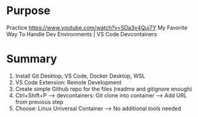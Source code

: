 # Purpose
Practice https://www.youtube.com/watch?v=SDa3v4Quj7Y My Favorite Way To Handle Dev Environments | VS Code Devcontainers

# Summary
1. Install Git Desktop, VS Code, Docker Desktop, WSL
2. VS Code Extension: Remote Development
3. Create simple Github repo for the files (readme and gitignore enough)
4. Ctrl+Shift+P --> devcontainers: Git clone into container --> Add URL from previous step
5. Choose: Linux Universal Container --> No additional tools needed